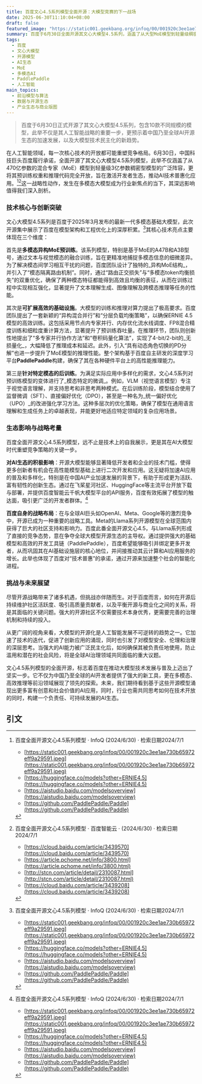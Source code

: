 ```yaml
---
title: 百度文心4.5系列模型全面开源：大模型竞赛的下一战场
date: 2025-06-30T11:10:04+08:00
draft: false
featured_image: "https://static001.geekbang.org/infoq/00/001920c3ee1ae730b65972eff9a29591.jpeg"
summary: 百度于6月30日全面开源其文心大模型4.5系列，涵盖了从大型MoE模型到轻量级稠密模型等10款不同参数规模的模型，并开放了预训练权重和推理代码。此举不仅展示了百度在多模态异构MoE预训练、高效基础设施及模态特定后训练方面的技术突破，更在全球AI大模型开源竞争中迈出重要一步，旨在通过技术普惠加速AI生态发展，同时也面临着社区维护和平衡商业化等挑战。
tags: 
  - 百度
  - 文心大模型
  - 开源模型
  - AI生态
  - MoE
  - 多模态AI
  - PaddlePaddle
  - 人工智能
main_topics: 
  - 前沿模型与算法
  - 数据与开源生态
  - 产业生态与商业版图
---
```


> 百度于6月30日正式开源了其文心大模型4.5系列，包含10款不同规模的模型，此举不仅是其人工智能战略的重要一步，更预示着中国乃至全球AI开源生态的加速发展，以及大模型技术民主化的新趋势。

在人工智能领域，每一次核心技术的开放都可能重塑竞争格局。6月30日，中国科技巨头百度履行承诺，全面开源了其文心大模型4.5系列模型，此举不仅涵盖了从470亿参数的混合专家（MoE）模型到轻量级3亿参数稠密型模型的广泛阵容，更将其预训练权重和推理代码完全开放，旨在激活开发者生态，推动AI技术普惠化应用。[^1][^2]这一战略性动作，发生在多模态大模型成为行业新焦点的当下，其深远影响值得我们深入剖析。

### 技术核心与创新突破

文心大模型4.5系列是百度于2025年3月发布的最新一代多模态基础大模型，此次开源集中展示了百度在模型架构和工程优化上的深厚积累。[^1]其核心技术亮点主要体现在三个维度：

首先是**多模态异构MoE预训练**。该系列模型，特别是基于MoE的A47B和A3B型号，通过文本与视觉模态的融合训练，旨在更精准地捕捉多模态信息的细微差异。为了解决模态间学习相互干扰的问题，百度团队设计了独特的_异构MoE结构_，并引入了“模态隔离路由机制”。同时，通过“路由正交损失”与“多模态token均衡损失”的双重优化，确保了两种模态特征都能得到高效且均衡的表征，从而在训练过程中实现相互强化，显著提升了文本理解生成、图像理解及跨模态推理等任务的性能。

其次是**可扩展高效的基础设施**。大模型的训练和推理对算力提出了极高要求。百度团队提出了一套新颖的“异构混合并行”和“分层负载均衡策略”，以确保ERNIE 4.5模型的高效训练。这包括采用节点内专家并行、内存优化流水线调度、FP8混合精度训练和细粒度重计算方法，显著提升了预训练吞吐量。在推理环节，团队则创新性地提出了“多专家并行协作方法”和“卷积码量化算法”，实现了4-bit/2-bit的_无损量化_，大幅降低了推理成本和延迟。此外，引入“具有动态角色切换的PD分解”也进一步提升了MoE模型的推理性能。整个架构基于百度自主研发的深度学习平台**PaddlePaddle**构建，确保了其在各种硬件平台上的高性能推理能力。

第三是**针对特定模态的后训练**。为满足实际应用中多样化的需求，文心4.5系列对预训练模型的变体进行了_模态特定的微调_。例如，VLM（视觉语言模型）专注于视觉语言理解，并支持思考和非思考两种模式。在后训练阶段，模型结合使用了监督微调（SFT）、直接偏好优化（DPO），甚至是一种名为_统一偏好优化（UPO）_的改进强化学习方法。这种多层次的优化策略，确保了模型在通用语言理解和生成任务上的卓越表现，并能更好地适应特定领域的复杂应用场景。

### 生态影响与战略考量

百度全面开源文心4.5系列模型，远不止是技术上的自我展示，更是其在AI大模型时代重塑竞争策略的关键一步。

**对AI生态的积极影响**：开源大模型能够显著降低开发者和企业的技术门槛，使得更多创新者有机会在高性能模型基础上进行二次开发和应用。这无疑将加速AI应用的普及和多样化，特别是在中国AI产业加速发展的背景下，有助于形成更为活跃、富有韧性的创新生态。通过在飞桨星河社区、HuggingFace等主流平台开放下载与部署，并提供百度智能云千帆大模型平台的API服务，百度有效拓展了模型的触达面，吸引更广泛的开发者群体。[^1]

**百度自身的战略布局**：在与全球AI巨头如OpenAI、Meta、Google等的激烈竞争中，开源已成为一种重要的战略工具。Meta的Llama系列开源模型在全球范围内获得了巨大的社区支持和影响力。百度此番全面开源文心4.5，与Llama系列形成了直接的竞争态势，意在争夺全球大模型开源生态的主导权。通过提供强大的基础模型和高效的开发工具链（PaddlePaddle），百度希望能够吸引并绑定更多开发者，从而巩固其在AI基础设施层的核心地位，并间接推动其云计算和AI应用服务的增长。此举也体现了百度对“技术普惠”的承诺，通过开源来加速整个社会的智能化进程。

### 挑战与未来展望

尽管开源战略带来了诸多机遇，但挑战亦伴随而生。对于百度而言，如何在开源后持续维护社区活跃度、吸引高质量贡献者，以及平衡开源与商业化之间的关系，将是其面临的关键问题。强大的开源社区不仅需要技术本身优秀，更需要完善的治理机制和持续的投入。

从更广阔的视角来看，大模型的开源化是人工智能发展不可逆转的趋势之一。它加速了技术的迭代，促进了创新应用的涌现，同时也引发了对模型安全、伦理和治理的深层思考。当强大的AI能力被广泛民主化后，如何确保其被负责任地使用，防止滥用和潜在的社会风险，将是全球AI治理领域共同面临的重大议题。

文心4.5系列模型的全面开源，标志着百度在推动大模型技术发展与普及上迈出了坚实一步。它不仅为中国乃至全球的AI开发者提供了强大的新工具，更在多模态、高效推理等前沿领域展现了领先的探索。未来，我们期待看到基于这些开源模型涌现出更多富有创意和社会价值的AI应用，同时，行业也需共同思考如何在技术开放的同时，构建一个负责任、可持续发展的AI生态。

## 引文

[^1]: 百度全面开源文心4.5系列模型 · InfoQ (2024/6/30) · 检索日期2024/7/1
    *   [https://static001.geekbang.org/infoq/00/001920c3ee1ae730b65972eff9a29591.jpeg](https://static001.geekbang.org/infoq/00/001920c3ee1ae730b65972eff9a29591.jpeg)
    *   [https://huggingface.co/models?other=ERNIE4.5](https://huggingface.co/models?other=ERNIE4.5)
    *   [https://aistudio.baidu.com/modelsoverview](https://aistudio.baidu.com/modelsoverview)
    *   [https://github.com/PaddlePaddle/Paddle](https://github.com/PaddlePaddle/Paddle)

[^2]: 百度全面开源文心4.5系列模型 · 百度智能云 · (2024/6/30) · 检索日期2024/7/1
    *   [https://cloud.baidu.com/article/3439570](https://cloud.baidu.com/article/3439570)
    *   [https://article.pchome.net/info/3800.html](https://article.pchome.net/info/3800.html)
    *   [http://stcn.com/article/detail/2310087.html](http://stcn.com/article/detail/2310087.html)
    *   [https://cloud.baidu.com/article/3439208](https://cloud.baidu.com/article/3439208)
